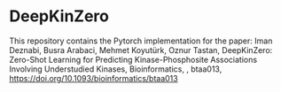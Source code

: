 # DeepKinZero

This repository contains the Pytorch implementation for the paper: Iman Deznabi, Busra Arabaci, Mehmet Koyutürk, Oznur Tastan, DeepKinZero: Zero-Shot Learning for Predicting Kinase-Phosphosite Associations Involving Understudied Kinases, Bioinformatics, , btaa013, https://doi.org/10.1093/bioinformatics/btaa013
